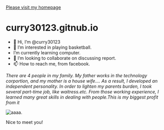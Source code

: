 [Please visit my homepage](https://curry30123.github.io/curry30123.gitnub.io/)


# curry30123.gitnub.io
* 👋 Hi, I’m @curry30123 
* 👀 I’m interested in playing basketball. 
* I’m currently learning computer.
* 💞️ I’m looking to collaborate on discussing report.
* 📫 How to reach me, from facebook.

*There are 4 people in my family. My father works in the technology corportion, and my mother is a house wife…. As a result, I developed an independent personality. In order to lighten my parents burden, I took several part-time job, like waitress.etc. From those working experience, I learned many great skills in dealing with people.This is my biggest profit from it*

![aaaa.](https://tse4.mm.bing.net/th?id=OIP.lHEb0Ax8nPdrMKMlOaZ81AHaNK&pid=Api&P=0&w=300&h=300)

Nice to meet you!

